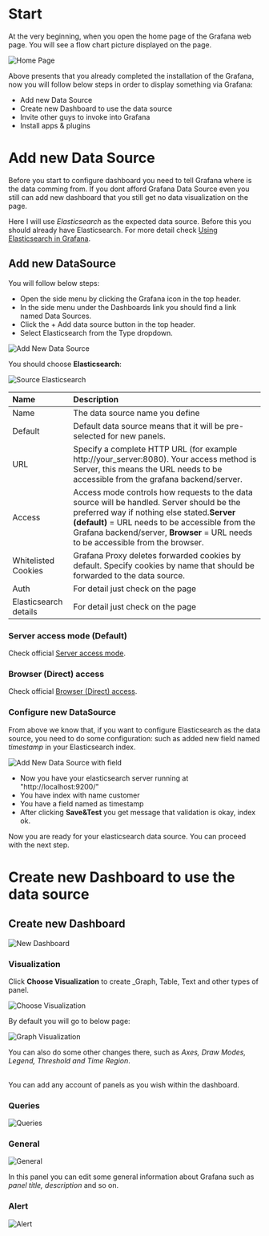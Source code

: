 # Start
At the very beginning, when you open the home page of the Grafana web page. You will see a flow chart picture displayed on the page.

![Home Page](https://github.com/HuangMarco/knowledge-hub/blob/dev/zResources/grafana/home-page.jpg)

Above presents that you already completed the installation of the Grafana, now you will follow below steps in order to display something via Grafana:
* Add new Data Source
* Create new Dashboard to use the data source
* Invite other guys to invoke into Grafana
* Install apps & plugins

# Add new Data Source
Before you start to configure dashboard you need to tell Grafana where is the data comming from. If you dont afford Grafana Data Source even you still can add new dashboard that you still get no data visualization on the page.<br>

Here I will use _Elasticsearch_ as the expected data source. Before this you should already have Elasticsearch. For more detail check [Using Elasticsearch in Grafana](https://grafana.com/docs/features/datasources/elasticsearch/).

## Add new DataSource
You will follow below steps:
* Open the side menu by clicking the Grafana icon in the top header.
* In the side menu under the Dashboards link you should find a link named Data Sources.
* Click the + Add data source button in the top header.
* Select Elasticsearch from the Type dropdown.

![Add New Data Source](https://github.com/HuangMarco/knowledge-hub/blob/dev/zResources/grafana/add-new-data-source.jpg)

You should choose **Elasticsearch**:

![Source Elasticsearch](https://github.com/HuangMarco/knowledge-hub/blob/dev/zResources/grafana/source-elasticsearch.jpg)

| Name | Description |
|:---| :--- |
| Name | The data source name you define |
| Default | Default data source means that it will be pre-selected for new panels. |
| URL | Specify a complete HTTP URL (for example http://your_server:8080). Your access method is Server, this means the URL needs to be accessible from the grafana backend/server.  |
| Access | Access mode controls how requests to the data source will be handled. Server should be the preferred way if nothing else stated.**Server (default)** = URL needs to be accessible from the Grafana backend/server, **Browser** = URL needs to be accessible from the browser. |
| Whitelisted Cookies | Grafana Proxy deletes forwarded cookies by default. Specify cookies by name that should be forwarded to the data source.  |
| Auth | For detail just check on the page |
| Elasticsearch details | For detail just check on the page |

### Server access mode (Default)
Check official [Server access mode](https://grafana.com/docs/features/datasources/elasticsearch/#server-access-mode-default).

### Browser (Direct) access
Check official [Browser (Direct) access](https://grafana.com/docs/features/datasources/elasticsearch/#browser-direct-access).

### Configure new DataSource

From above we know that, if you want to configure Elasticsearch as the data source, you need to do some configuration: such as added new field named _timestamp_ in your Elasticsearch index.<br>

![Add New Data Source with field](https://github.com/HuangMarco/knowledge-hub/blob/dev/zResources/grafana/add-new-data-source-2.jpg)

* Now you have your elasticsearch server running at "http://localhost:9200/"
* You have index with name customer
* You have a field named as timestamp
* After clicking **Save&Test** you get message that validation is okay, index ok.

Now you are ready for your elasticsearch data source. You can proceed with the next step.







# Create new Dashboard to use the data source

## Create new Dashboard

![New Dashboard](https://github.com/HuangMarco/knowledge-hub/blob/dev/zResources/grafana/new-dashboard.jpg)

### Visualization
Click **Choose Visualization** to create _Graph, Table, Text and other types of panel.

![Choose Visualization](https://github.com/HuangMarco/knowledge-hub/blob/dev/zResources/grafana/choose-visualization.jpg)

By default you will go to below page:

![Graph Visualization](https://github.com/HuangMarco/knowledge-hub/blob/dev/zResources/grafana/graph-visualization.jpg)

You can also do some other changes there, such as _Axes, Draw Modes, Legend, Threshold and Time Region_.

<br>
You can add any account of panels as you wish within the dashboard.

### Queries

![Queries](https://github.com/HuangMarco/knowledge-hub/blob/dev/zResources/grafana/queries.jpg)

### General

![General](https://github.com/HuangMarco/knowledge-hub/blob/dev/zResources/grafana/general.jpg)

In this panel you can edit some general information about Grafana such as _panel title, description_ and so on.

### Alert

![Alert](https://github.com/HuangMarco/knowledge-hub/blob/dev/zResources/grafana/alert.jpg)



